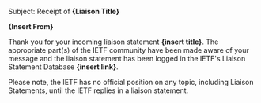 Subject:  Receipt of **{Liaison Title}**

**{Insert From}**

Thank you for your incoming liaison statement **{insert title}**.  The appropriate part(s) of the IETF community have been made aware of your message and the liaison statement has been logged in the IETF's Liaison Statement Database **{insert link}**.

Please note, the IETF has no official position on any topic, including Liaison Statements, until the IETF replies in a liaison statement.
